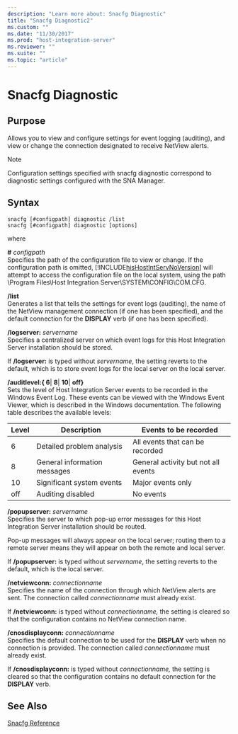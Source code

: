 ```yaml
---
description: "Learn more about: Snacfg Diagnostic"
title: "Snacfg Diagnostic2"
ms.custom: ""
ms.date: "11/30/2017"
ms.prod: "host-integration-server"
ms.reviewer: ""
ms.suite: ""
ms.topic: "article"
---
```

# Snacfg Diagnostic
## Purpose  
 Allows you to view and configure settings for event logging (auditing), and view or change the connection designated to receive NetView alerts.  
  
> [!NOTE]
>  Configuration settings specified with snacfg diagnostic correspond to diagnostic settings configured with the SNA Manager.  
  
## Syntax  
  
```  
snacfg [#configpath] diagnostic /list  
snacfg [#configpath] diagnostic [options]  
```  
  
 where  
  
 **#** *configpath*  
 Specifies the path of the configuration file to view or change. If the configuration path is omitted, [!INCLUDE[hisHostIntServNoVersion](../includes/hishostintservnoversion-md.md)] will attempt to access the configuration file on the local system, using the path \Program Files\Host Integration Server\SYSTEM\CONFIG\COM.CFG.  
  
 **/list**  
 Generates a list that tells the settings for event logs (auditing), the name of the NetView management connection (if one has been specified), and the default connection for the **DISPLAY** verb (if one has been specified).  
  
 **/logserver:** *servername*  
 Specifies a centralized server on which event logs for this Host Integration Server installation should be stored.  
  
 If **/logserver:** is typed without *servername*, the setting reverts to the default, which is to store event logs for the local server on the local server.  
  
 **/auditlevel:{ 6**&#124; **8**&#124; **10**&#124; **off}**  
 Sets the level of Host Integration Server events to be recorded in the Windows Event Log. These events can be viewed with the Windows Event Viewer, which is described in the Windows documentation. The following table describes the available levels:  
  
|Level|Description|Events to be recorded|  
|-----------|-----------------|---------------------------|  
|6|Detailed problem analysis|All events that can be recorded|  
|8|General information messages|General activity but not all events|  
|10|Significant system events|Major events only|  
|off|Auditing disabled|No events|  
  
 **/popupserver:** *servername*  
 Specifies the server to which pop-up error messages for this Host Integration Server installation should be routed.  
  
 Pop-up messages will always appear on the local server; routing them to a remote server means they will appear on both the remote and local server.  
  
 If **/popupserver:** is typed without *servername*, the setting reverts to the default, which is the local server.  
  
 **/netviewconn:** *connectionname*  
 Specifies the name of the connection through which NetView alerts are sent. The connection called *connectionname* must already exist.  
  
 If **/netviewconn:** is typed without *connectionname,* the setting is cleared so that the configuration contains no NetView connection name.  
  
 **/cnosdisplayconn:** *connectionname*  
 Specifies the default connection to be used for the **DISPLAY** verb when no connection is provided. The connection called *connectionname* must already exist.  
  
 If **/cnosdisplayconn:** is typed without *connectionname,* the setting is cleared so that the configuration contains no default connection for the **DISPLAY** verb.  
  
## See Also  
 [Snacfg Reference](../core/snacfg-reference2.md)

